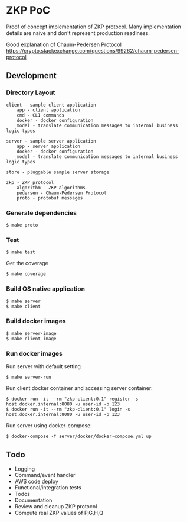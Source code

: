 # ZKP PoC

Proof of concept implementation of ZKP protocol.
Many implementation details are naive and don't represent production readiness.

Good explanation of Chaum-Pedersen Protocol
https://crypto.stackexchange.com/questions/99262/chaum-pedersen-protocol

## Development

### Directory Layout

    client - sample client application 
        app - client application
        cmd - CLI commands
        docker - docker configuration
        model - translate communication messages to internal business logic types
        
    server - sample server application
        app - server application
        docker - docker configuration
        model - translate communication messages to internal business logic types

    store - pluggable sample server storage

    zkp - ZKP protocol
        algorithm - ZKP algorithms
        pedersen - Chaum-Pedersen Protocol
        proto - protobuf messages

### Generate dependencies

```shell
$ make proto
```

### Test

```shell
$ make test
```

Get the coverage
```shell
$ make coverage
```

### Build OS native application

```shell
$ make server
$ make client
```

### Build docker images

```shell
$ make server-image
$ make client-image
```

### Run docker images

Run server with default setting
```shell
$ make server-run
```

Run client docker container and accessing server container:
```shell
$ docker run -it --rm "zkp-client:0.1" register -s host.docker.internal:8080 -u user-id -p 123
$ docker run -it --rm "zkp-client:0.1" login -s host.docker.internal:8080 -u user-id -p 123
```

Run server using docker-compose:
```shell
$ docker-compose -f server/docker/docker-compose.yml up
```

## Todo

* Logging
* Command/event handler
* AWS code deploy
* Functional/integration tests
* Todos
* Documentation
* Review and cleanup ZKP protocol
* Compute real ZKP values of P,G,H,Q
